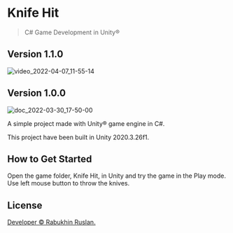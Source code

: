 # Knife Hit
 
> C# Game Development in Unity®

## Version 1.1.0

![video_2022-04-07_11-55-14](https://user-images.githubusercontent.com/90797620/162168376-b6469eec-1eba-4eb5-a818-8a129ac2a006.gif)

## Version 1.0.0
 
![doc_2022-03-30_17-50-00](https://user-images.githubusercontent.com/90797620/160865908-87681eba-66ea-4a47-b3ae-0df96757f5c1.gif)

A simple project made with Unity® game engine in C#.

This project have been built in Unity 2020.3.26f1.

## How to Get Started

Open the game folder, Knife Hit, in Unity and try the game in the Play mode. Use left mouse button to throw the knives.

## License

[Developer © Rabukhin Ruslan.](https://www.linkedin.com/in/ruslan-rabukhin/)

